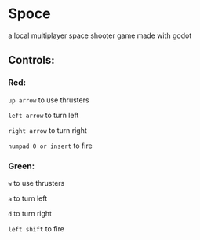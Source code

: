 # Spoce
a local multiplayer space shooter game made with godot

## Controls:
### Red:
`up arrow` to use thrusters

`left arrow` to turn left

`right arrow` to turn right

`numpad 0 or insert` to fire

### Green:
`w` to use thrusters

`a` to turn left

`d` to turn right

`left shift` to fire

